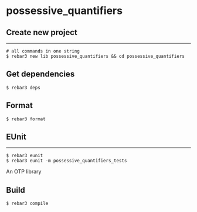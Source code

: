 possessive_quantifiers
=====

## Create new project

----	
	
	# all commands in one string
	$ rebar3 new lib possessive_quantifiers && cd possessive_quantifiers
	
## Get dependencies
	$ rebar3 deps	

## Format
	$ rebar3 format
	
## EUnit
-----
	$ rebar3 eunit
	$ rebar3 eunit -m possessive_quantifiers_tests

An OTP library

Build
-----

    $ rebar3 compile
